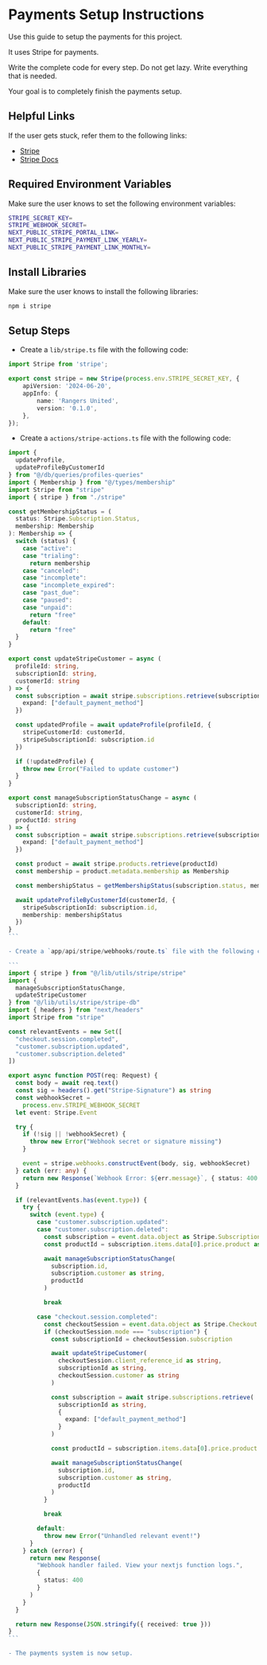# Payments Setup Instructions

Use this guide to setup the payments for this project.

It uses Stripe for payments.

Write the complete code for every step. Do not get lazy. Write everything that is needed.

Your goal is to completely finish the payments setup.

## Helpful Links

If the user gets stuck, refer them to the following links:

- [Stripe](https://stripe.com/)
- [Stripe Docs](https://stripe.com/docs)

## Required Environment Variables

Make sure the user knows to set the following environment variables:

```bash
STRIPE_SECRET_KEY=
STRIPE_WEBHOOK_SECRET=
NEXT_PUBLIC_STRIPE_PORTAL_LINK=
NEXT_PUBLIC_STRIPE_PAYMENT_LINK_YEARLY=
NEXT_PUBLIC_STRIPE_PAYMENT_LINK_MONTHLY=
```

## Install Libraries

Make sure the user knows to install the following libraries:

```bash
npm i stripe
```

## Setup Steps

- Create a `lib/stripe.ts` file with the following code:

```ts
import Stripe from 'stripe';

export const stripe = new Stripe(process.env.STRIPE_SECRET_KEY, {
	apiVersion: '2024-06-20',
	appInfo: {
		name: 'Rangers United',
		version: '0.1.0',
	},
});
```

- Create a `actions/stripe-actions.ts` file with the following code:

````ts
import {
  updateProfile,
  updateProfileByCustomerId
} from "@/db/queries/profiles-queries"
import { Membership } from "@/types/membership"
import Stripe from "stripe"
import { stripe } from "./stripe"

const getMembershipStatus = (
  status: Stripe.Subscription.Status,
  membership: Membership
): Membership => {
  switch (status) {
    case "active":
    case "trialing":
      return membership
    case "canceled":
    case "incomplete":
    case "incomplete_expired":
    case "past_due":
    case "paused":
    case "unpaid":
      return "free"
    default:
      return "free"
  }
}

export const updateStripeCustomer = async (
  profileId: string,
  subscriptionId: string,
  customerId: string
) => {
  const subscription = await stripe.subscriptions.retrieve(subscriptionId, {
    expand: ["default_payment_method"]
  })

  const updatedProfile = await updateProfile(profileId, {
    stripeCustomerId: customerId,
    stripeSubscriptionId: subscription.id
  })

  if (!updatedProfile) {
    throw new Error("Failed to update customer")
  }
}

export const manageSubscriptionStatusChange = async (
  subscriptionId: string,
  customerId: string,
  productId: string
) => {
  const subscription = await stripe.subscriptions.retrieve(subscriptionId, {
    expand: ["default_payment_method"]
  })

  const product = await stripe.products.retrieve(productId)
  const membership = product.metadata.membership as Membership

  const membershipStatus = getMembershipStatus(subscription.status, membership)

  await updateProfileByCustomerId(customerId, {
    stripeSubscriptionId: subscription.id,
    membership: membershipStatus
  })
}
```

- Create a `app/api/stripe/webhooks/route.ts` file with the following code:

```
import { stripe } from "@/lib/utils/stripe/stripe"
import {
  manageSubscriptionStatusChange,
  updateStripeCustomer
} from "@/lib/utils/stripe/stripe-db"
import { headers } from "next/headers"
import Stripe from "stripe"

const relevantEvents = new Set([
  "checkout.session.completed",
  "customer.subscription.updated",
  "customer.subscription.deleted"
])

export async function POST(req: Request) {
  const body = await req.text()
  const sig = headers().get("Stripe-Signature") as string
  const webhookSecret =
    process.env.STRIPE_WEBHOOK_SECRET
  let event: Stripe.Event

  try {
    if (!sig || !webhookSecret) {
      throw new Error("Webhook secret or signature missing")
    }

    event = stripe.webhooks.constructEvent(body, sig, webhookSecret)
  } catch (err: any) {
    return new Response(`Webhook Error: ${err.message}`, { status: 400 })
  }

  if (relevantEvents.has(event.type)) {
    try {
      switch (event.type) {
        case "customer.subscription.updated":
        case "customer.subscription.deleted":
          const subscription = event.data.object as Stripe.Subscription
          const productId = subscription.items.data[0].price.product as string

          await manageSubscriptionStatusChange(
            subscription.id,
            subscription.customer as string,
            productId
          )

          break

        case "checkout.session.completed":
          const checkoutSession = event.data.object as Stripe.Checkout.Session
          if (checkoutSession.mode === "subscription") {
            const subscriptionId = checkoutSession.subscription

            await updateStripeCustomer(
              checkoutSession.client_reference_id as string,
              subscriptionId as string,
              checkoutSession.customer as string
            )

            const subscription = await stripe.subscriptions.retrieve(
              subscriptionId as string,
              {
                expand: ["default_payment_method"]
              }
            )

            const productId = subscription.items.data[0].price.product as string

            await manageSubscriptionStatusChange(
              subscription.id,
              subscription.customer as string,
              productId
            )
          }

          break

        default:
          throw new Error("Unhandled relevant event!")
      }
    } catch (error) {
      return new Response(
        "Webhook handler failed. View your nextjs function logs.",
        {
          status: 400
        }
      )
    }
  }

  return new Response(JSON.stringify({ received: true }))
}
```

- The payments system is now setup.
````

